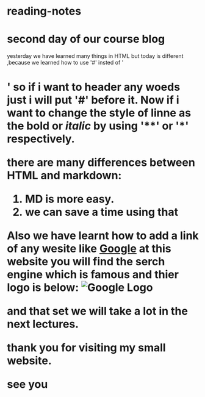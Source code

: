 # reading-notes
# second day of our course blog

yesterday we have learned many things in HTML but today is different ,because we learned how to use '#' insted of '<h1>' so if i want to header any woeds just i will put '#' before it.
Now if i want to change the style of linne as the **bold** or *italic* by using '**' or '*' respectively.

**there are many differences between HTML and markdown:**
1. MD is more easy.
1. we can save a time using that 

Also we have learnt how to add a link of any wesite like [Google](http://google.com)
at this website you will find the serch engine which is famous and thier **logo** is below:
![Google Logo](https://www.google.com/url?sa=i&url=https%3A%2F%2Fwww.logo.wine%2Flogo%2FGoogle&psig=AOvVaw0i9-RvFWtAveOJD8PeFxCw&ust=1607957766000000&source=images&cd=vfe&ved=0CAIQjRxqFwoTCLjums-by-0CFQAAAAAdAAAAABAJ)

and that set we will take a lot in the next lectures.

thank you for visiting my small website.

**see you**
